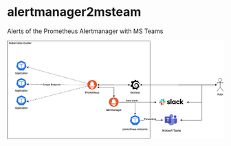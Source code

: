 # alertmanager2msteam
Alerts of the Prometheus Alertmanager with MS Teams

<p align="center">
  <img src="https://github.com/cloudcafetech/alertmanager2msteam/blob/main/architecture.png">
</p>
